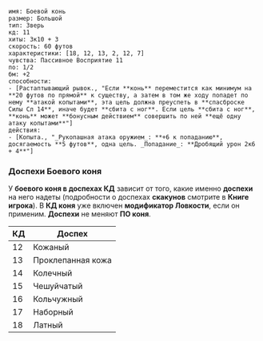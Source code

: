 ```statblock
имя: Боевой конь
размер: Большой
тип: Зверь
кд: 11
хиты: 3к10 + 3
скорость: 60 футов
характеристики: [18, 12, 13, 2, 12, 7]
чувства: Пассивное Восприятие 11
по: 1/2
бм: +2
способности:
- [Растаптывающий рывок., "Если **конь** переместится как минимум на **20 футов по прямой** к существу, а затем в том же ходу попадет по нему **атакой копытами**, эта цель должна преуспеть в **спасброске Силы Сл 14**, иначе будет **сбита с ног**. Если цель **сбита с ног**, **конь** может **бонусным действием** совершить по ней **ещё одну атаку копытами**"]
действия:
- [Копыта., "_Рукопашная атака оружием_: **+6 к попаданию**, досягаемость **5 футов**, одна цель. _Попадание_: **Дробящий урон 2к6 + 4**"]
```
### Доспехи Боевого коня

У **боевого коня в доспехах КД** зависит от того, какие именно **доспехи** на него надеты (подробности о доспехах **скакунов** смотрите в **Книге игрока**). В **КД коня** уже включен **модификатор Ловкости**, если он применим. **Доспехи** не меняют **ПО коня**.

| КД  | Доспех            |
| --- | ----------------- |
| 12  | Кожаный           |
| 13  | Проклепанная кожа |
| 14  | Колечный          |
| 15  | Чешуйчатый        |
| 16  | Кольчужный        |
| 17  | Наборный          |
| 18  | Латный            |